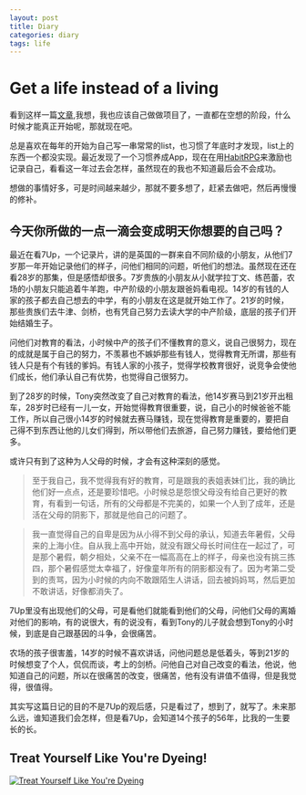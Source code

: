 ```yaml
---
layout: post
title: Diary
categories: diary
tags: life
---
```


Get a life instead of a living
===

看到这样一篇[文章](http://www.makeuseof.com/tag/busy-day-10-savvy-ways-find-time-personal-projects/),我想，我也应该自己做做项目了，一直都在空想的阶段，什么时候才能真正开始呢，那就现在吧。

总是喜欢在每年的开始为自己写一串常常的list，也习惯了年底时才发现，list上的东西一个都没实现。最近发现了一个习惯养成App，现在在用[HabitRPG](https://habitrpg.com/)来激励也记录自己，看看这一年过去会怎样，虽然现在的我也不知道最后会不会成功。

想做的事情好多，可是时间越来越少，那就不要多想了，赶紧去做吧，然后再慢慢的修补。

今天你所做的一点一滴会变成明天你想要的自己吗？
---

最近在看7Up，一个记录片，讲的是英国的一群来自不同阶级的小朋友，从他们7岁那一年开始记录他们的样子，问他们相同的问题，听他们的想法。虽然现在还在看28岁的那集，但是感悟却很多。7岁贵族的小朋友从小就学拉丁文、练芭蕾，农场的小朋友只能追着牛羊跑，中产阶级的小朋友跟爸妈看电视。14岁的有钱的人家的孩子都去自己想去的中学，有的小朋友在这是就开始工作了。21岁的时候，那些贵族们去牛津、剑桥，也有凭自己努力去读大学的中产阶级，底层的孩子们开始结婚生子。

问他们对教育的看法，小时候中产的孩子们不懂教育的意义，说自己很努力，现在的成就是属于自己的努力，不羡慕也不嫉妒那些有钱人，觉得教育无所谓，那些有钱人只是有个有钱的爹妈。有钱人家的小孩子，觉得学校教育很好，说竞争会使他们成长，他们承认自己有优势，也觉得自己很努力。

到了28岁的时候，Tony突然改变了自己对教育的看法，他14岁赛马到21岁开出租车，28岁时已经有一儿一女，开始觉得教育很重要，说，自己小的时候爸爸不能工作，所以自己很小14岁的时候就去赛马赚钱，现在觉得教育是重要的，要把自己得不到东西让他的儿女们得到，所以带他们去旅游，自己努力赚钱，要给他们更多。

或许只有到了这种为人父母的时候，才会有这种深刻的感觉。



>至于我自己，我不觉得我有好的教育，可是跟我的表姐表妹们比，我的确比他们好一点点，还是要珍惜吧。小时候总是怨恨父母没有给自己更好的教育，有看到一句话，所有的父母都是不完美的，如果一个人到了成年，还是活在父母的阴影下，那就是他自己的问题了。

>我一直觉得自己的自卑是因为从小得不到父母的承认，知道去年暑假，父母来的上海小住。自从我上高中开始，就没有跟父母长时间住在一起过了，可是那个暑假，朝夕相处，父亲不在一幅高高在上的样子，母亲也没有挑三拣四，那个暑假感觉太幸福了，好像童年所有的阴影都没有了。因为考第二受到的责骂，因为小时候的内向不敢跟陌生人讲话，回去被妈妈骂，然后更加不敢讲话，好像都消失了。


7Up里没有出现他们的父母，可是看他们就能看到他们的父母，问他们父母的离婚对他们的影响，有的说很大，有的说没有，看到Tony的儿子就会想到Tony的小时候，到底是自己跟基因的斗争，会很痛苦。

农场的孩子很害羞，14岁的时候不喜欢讲话，问他问题总是低着头，等到21岁的时候想变了个人，侃侃而谈，考上的剑桥。问他自己对自己改变的看法，他说，他知道自己的问题，所以在很痛苦的改变，很痛苦，他有没有讲值不值得，但是我觉得，很值得。

其实写这篇日记的目的不是7Up的观后感，只是看过了，想到了，就写了。未来那么远，谁知道我们会怎样，但是看7Up，会知道14个孩子的56年，比我的一生要长的长。

Treat Yourself Like You're Dyeing!
---
[![Treat Yourself Like You're Dyeing](http://img.youtube.com/vi/ktWHlSRRbMY/0.jpg)](http://www.youtube.com/watch?v=ktWHlSRRbMY)
